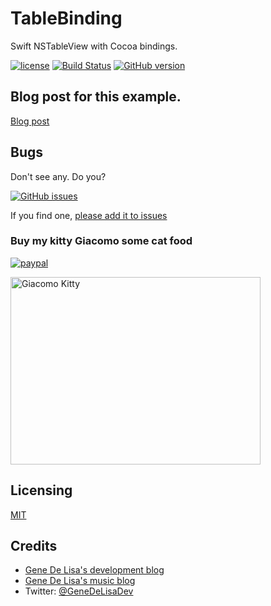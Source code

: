 # TableBinding

Swift NSTableView with Cocoa bindings.

[![license](https://img.shields.io/github/license/mashape/apistatus.svg)](https://en.wikipedia.org/wiki/MIT_License)
[![Build Status](https://travis-ci.org/genedelisa/TableBinding.svg)](https://travis-ci.org/genedelisa/TableBinding)
[![GitHub version](https://badge.fury.io/gh/genedelisa%2Ftablebinding.svg)](http://badge.fury.io/gh/genedelisa%2Ftablebinding)

## Blog post for this example.

[Blog post](http://www.rockhoppertech.com/blog/swift-nstableview-and-nsarraycontroller/)


## Bugs

Don't see any. Do you?

[![GitHub issues](https://img.shields.io/github/issues/genedelisa/tablebinding.svg)](https://github.com/genedelisa/tablebinding/issues)

If you find one, [please add it to issues](https://github.com/genedelisa/TableBinding/issues)



### Buy my kitty Giacomo some cat food

[![paypal](https://www.paypalobjects.com/en_US/i/btn/btn_donate_SM.gif)](https://www.paypal.com/cgi-bin/webscr?cmd=_donations&business=F5KE9Z29MH8YQ&bnP-DonationsBF:btn_donate_SM.gif:NonHosted)

<img src="http://www.rockhoppertech.com/blog/wp-content/uploads/2015/05/IMG_0657.png" alt="Giacomo Kitty" width="400" height="300">

## Licensing

[MIT](https://en.wikipedia.org/wiki/MIT_License)

## Credits

*	[Gene De Lisa's development blog](http://rockhoppertech.com/blog/)
*	[Gene De Lisa's music blog](http://genedelisa.com/)
*   Twitter: [@GeneDeLisaDev](http://twitter.com/genedelisadev)
